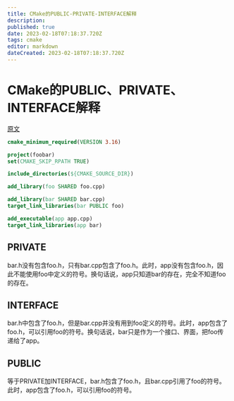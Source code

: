 ```yaml
---
title: CMake的PUBLIC-PRIVATE-INTERFACE解释
description: 
published: true
date: 2023-02-18T07:18:37.720Z
tags: cmake
editor: markdown
dateCreated: 2023-02-18T07:18:37.720Z
---
```


# CMake的PUBLIC、PRIVATE、INTERFACE解释
[原文](https://zhuanlan.zhihu.com/p/493493849)
```cmake
cmake_minimum_required(VERSION 3.16)

project(foobar)
set(CMAKE_SKIP_RPATH TRUE)

include_directories(${CMAKE_SOURCE_DIR})

add_library(foo SHARED foo.cpp)

add_library(bar SHARED bar.cpp)
target_link_libraries(bar PUBLIC foo)

add_executable(app app.cpp)
target_link_libraries(app bar)
```
## PRIVATE
bar.h没有包含foo.h，只有bar.cpp包含了foo.h。此时，app没有包含foo.h，因此不能使用foo中定义的符号。换句话说，app只知道bar的存在，完全不知道foo的存在。

## INTERFACE
bar.h中包含了foo.h，但是bar.cpp并没有用到foo定义的符号。此时，app包含了foo.h，可以引用foo的符号。换句话说，bar只是作为一个接口、界面，把foo传递给了app。

## PUBLIC
等于PRIVATE加INTERFACE，bar.h包含了foo.h，且bar.cpp引用了foo的符号。此时，app包含了foo.h，可以引用foo的符号。